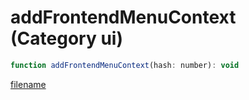 # addFrontendMenuContext (Category ui)

```js
function addFrontendMenuContext(hash: number): void
```

[filename](addFrontendMenuContext_m.md ':include')